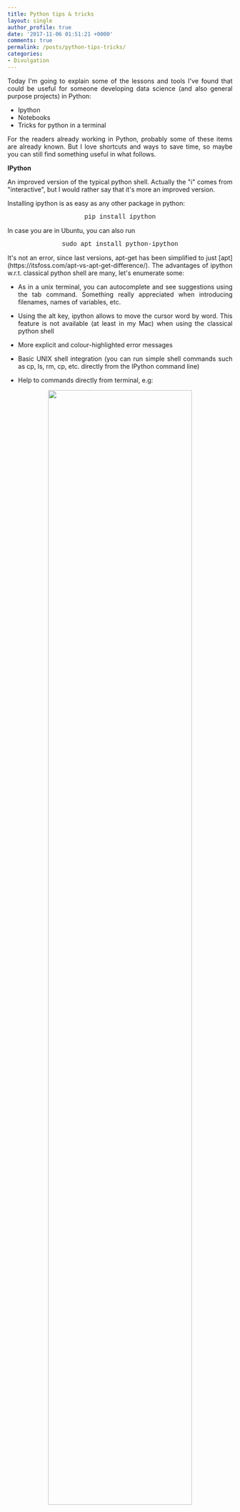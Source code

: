 ```yaml
---
title: Python tips & tricks
layout: single
author_profile: true
date: '2017-11-06 01:51:21 +0000'
comments: true
permalink: /posts/python-tips-tricks/
categories:
- Divulgation
---
```


<p style="text-align: justify;">Today I'm going to explain some of the lessons and tools I've found that could be useful for someone developing data science (and also general purpose projects) in Python:</p>

  * Ipython
  * Notebooks
  * Tricks for python in a terminal

<p style="text-align: justify;">For the readers already working in Python, probably some of these items are already known. But I love shortcuts and ways to save time, so maybe you can still find something useful in what follows.</p>

**IPython**

<p style="text-align: justify;">An improved version of the typical python shell. Actually the "i" comes from "interactive", but I would rather say that it's more an improved version.</p>

<p style="text-align: justify;">Installing ipython is as easy as any other package in python:</p>

<p style="text-align: center;">
  <span style="font-family: 'courier new', courier, monospace;">pip install ipython</span>
</p>

In case you are in Ubuntu, you can also run

<p style="text-align: center;">
  <span style="font-family: 'courier new', courier, monospace;">sudo apt install python-ipython</span>
</p>

<p style="text-align: justify;">It's not an error, since last versions, apt-get has been simplified to just [apt](https://itsfoss.com/apt-vs-apt-get-difference/). The advantages of ipython w.r.t. classical python shell are many, let's enumerate some:</p>

  * <p style="text-align: justify;">As in a unix terminal, you can autocomplete and see suggestions using the tab command. Something really appreciated when introducing filenames, names of variables, etc.</p>
  * <p style="text-align: justify;">Using the alt key, ipython allows to move the cursor word by word. This feature is not available (at least in my Mac) when using the classical python shell</p>
  * <p style="text-align: justify;">More explicit and colour-highlighted error messages</p>
  * <p style="text-align: justify;">Basic UNIX shell integration (you can run simple shell commands such as cp, ls, rm, cp, etc. directly from the IPython command line)</p>
  * <p style="text-align: justify;">Help to commands directly from terminal, e.g:</p>

  <div style="text-align: center">
    <img src="/content/ipython_help.png" alt="" width="80%" />
  </div> <p> </p>

<span style="font-size: 12pt;"><strong>Profiles</strong></span>

<p style="text-align: justify;">Have you ever been programming in your favorite IDE and thought: "Is numpy/pandas accepting this? I'm gonna try in a terminal a toy example, just to be sure". Then you go to a terminal, write <span style="font-family: 'courier new', courier, monospace;">[i]python </span>and you have to write, for 334th time in a week, the famous:</p>

<p style="text-align: center;">
  <span style="font-family: 'courier new', courier, monospace;">import numpy as np<br /> import pandas as pd</span>
</p>

<p style="text-align: justify;">Isn't it possible to load them automatically? The answer is ipython profiles. So you can create a profile with your preferred libraries, and automatically import them from start. Step by step:</p>

  1. Create a profile with: <span style="font-family: 'courier new', courier, monospace;">ipython profile create name_profile<br /> </span>

  <div style="text-align: center">
    <img src="/content/ipython_profile_test.png" alt="" width="80%" />
  </div> <p> </p>

2. Modify the profile config file, e.g. with vim (see image above for location), as follows:

<div style="text-align: center">
  <img src="/content/ipython_profile_config.png" alt="" width="80%" />
</div> <p> </p>

3. Launch ipython using the profile with: <span style="font-family: 'courier new', courier, monospace;">ipython &#8211;profile=profile_name</span>.

<p style="text-align: justify;">You can see in the first image how pd and np are understood without the need of importing. Notice that WordPress render the double dash as one large dash, so in this case there is a double "-" before profile, and similar for other cases below.</p>

<p style="text-align: justify;">Ok, so once you have the profile created you can save the time to import those packages that you're always using at the cost of using <span style="font-family: 'courier new', courier, monospace;">&#8211;profile=profile_name</span> after ipython. Not bad&#8230; but can this be ever more simplified? There are two options:</p>

  1. Modify the default profile, found in the same directory as the profiles we create
  2. Create an alias, see last section in this post

**Notebooks**

<p style="text-align: justify;">Jupyter notebooks are really powerful environments where you can develop applications not only in Python, but also other programming languages such as R . They are a complete world, and I'm not gonna explain the entire list of features they have. See an example <a href="https://nbviewer.jupyter.org/github/marctorrellas/christmas_routes/blob/master/christmas_routes.ipynb">here</a>. As you can see they can be useful to present work to other people, but also to have a more dynamic environment where you can run just some pieces of the code, so standing as an intermediate player between the terminal an running code in IDEs.</p>

Installing the notebook feature is as easy as

<p style="text-align: center;">
  <span style="font-family: 'courier new', courier, monospace;">pip install jupyter</span>
</p>

and you can run it by

<p style="text-align: center;">
  <span style="font-family: 'courier new', courier, monospace;">jupyter notebook</span>
</p>

<p style="text-align: justify;">This will open a tab in your browser, and you'll be able to work in it. If you have conda installed, this same thing can be installed with</p>

<p style="text-align: center;">
  <span style="font-family: 'courier new', courier, monospace;">conda install notebook</span>
</p>

<p style="text-align: justify;">I love keyboard shortcuts (more in the next section), and notebooks have many. The ones I more often use are:</p>

  * intro (when a cell is selected): enter edit mode
  * esc (when editing a cell): exit edit mode
  * control+intro: execute current cell
  * shift+intro: execute current cell, and move to next cell
  * d twice: remove current cell
  * z: undo deletion
  * a/b: insert cell above/below
  * h: show help for other shortcuts

<p style="text-align: justify;">Another feature I like is notebook <a href="https://github.com/dunovank/jupyter-themes">themes</a>. Some of us don't like to code in a black on white schema (white background, black fonts) , though there is a lot of controversy about this. To be honest, before writing this post I always thought that it was healthier for my eyes, but it turns out that it depends on the environment light, and also everyone eyesight. In any case, if you feel better or at least the same with dark themes, you can do your bit and saving battery and energy, which is both good for your pocket and your planet. Instructions can be found at the link.</p>

 **Python in a terminal**

<p style="text-align: justify;">I highly recommend working in an Integrated Development Environment (IDE) to develop code and use Version Control System (VCS). My favorites are <a href="https://www.jetbrains.com/pycharm/">Pycharm</a> and <a href="http://rogerdudler.github.io/git-guide/">Git</a>, respectively. They are free, popular, and enough for almost any task. However, in some situations we prefer/have to work in a python shell. Here I give you some tips and tricks to improve your experience in that situation.</p>

<p style="text-align: justify;">The first resource I'm gonna share has worked for me in MacOS and Ubuntu, and I think it should do for all Unix-based systems as well. The idea is to save time when launching the python shell by the use of alias. To do so, edit the bash config file with</p>

<p style="text-align: center;">
  <span style="font-family: 'courier new', courier, monospace;">sudo vim ~/.bash_profile</span>
</p>

<p style="text-align: justify;">and introduce your own aliases. Depending on your <a href="https://www.cyberciti.biz/faq/ubuntu-linux-user-profile-bash-configuration/">system</a> you should edit the .bashrc file in the system location. Here some examples of aliases I currently use:</p>

<p style="text-align: center;">
  <span style="font-family: 'courier new', courier, monospace;">alias i=ipython<br /> alias id=ipython &#8211;profile=dscience</span><br /> <span style="font-family: 'courier new', courier, monospace; font-size: 10pt;">alias notebook="ipython notebook &#8211;notebook-dir=~/Dropbox/PycharmProjects/notebooks >/dev/null 2>&1 &"</span>
</p>

<p style="text-align: justify;">Remember that when editing the bash config files, you must source them, or close and open a new terminal to reload the config.</p>

These alias just create shortcuts to save time, e.g:

<div style="text-align: center">
  <img src="/content/i_ipython.png" alt="" width="80%"/>
</div> <p> </p>

<p style="text-align: justify;">Specially interesting is the last one, with which you can automate the directory opened for notebooks, and also the terminal can still be used while the notebook is running. Notice however that if you close the terminal, the notebook system is gonna break down, so take care. Also take care when copying the command, you probably will have to rewrite the double quotes and also for some reason WordPress writes the double dash (-) as one, so it's: (double-dash)notebook(dash)dir. Apart from this, it should work both in Mac and Linux.</p>

<p style="text-align: justify;">Another interesting resource I want to share is using a better terminal client than the one natively provided. In Mac I use <a href="https://www.iterm2.com/features.html">iTerm2</a>, whereas in Ubuntu one might use <a href="https://apps.ubuntu.com/cat/applications/precise/terminator/">Terminator</a>. In addition to some better color scheme, the main advantage for me is that you can split the window in two terminals, and move from one to the other with control+tab. This is specially useful when building client-server applications, where you need two terminals at the same time.</p>

<p style="text-align: justify;">Finally, some shortcuts useful when running ipython in a unix terminal. I'm not gonna be rigorous with the terminology, just explain what they do in plain English:</p>

  * <p style="text-align: justify;">control+c: kills the current process. When you are in Python terminal, it's useful to delete the current line, so saving time specially if it's long.</p>
  * <p style="text-align: justify;">control+d: when pressed in Python terminal, you are asked to type yes or no to confirm exiting. The default is yes, so if you press intro the python shell ends. This saves you some (mili)seconds at the end of a week by pressing control+d+enter.</p>
  * <p style="text-align: justify;">control+z: send to sleep (background) current process. This can be useful if you want to try something in terminal without losing your workspace in Python. Or if you want to work with two different python environments at the same time, since typing Python will start a new and completely independent environment. To return to the last slept process, run <span style="font-family: 'courier new', courier, monospace;">fg</span> (foreground). A list of the current processes in a terminal can be obtained by running <span style="font-family: 'courier new', courier, monospace;">jobs</span>. More info about this <a href="http://www.thegeekstuff.com/2010/05/unix-background-job/">here</a>.</p>
  * <p style="text-align: justify;">I love using _home_ and _end_ buttons, but in my Mac I don't have them, and first days I was really disappointed. In some applications, such as in the browser, you can move cursor to beginning and end of line by pressing cmd+left/right cursor, but it doesn't work in the terminal. In such a case, the default shortcut is control+a and control+e. This works for the ipython shell as well.</p>

 **Conclusion**

<p style="text-align: justify;">Today we have reviewed some tips and tricks for working with Python in a more agile way.  There are many many other things that I could recommend, but they'll probably be matter of future posts. Mainly, we have reviewed the usefulness of ipython as a better interface to run python commands rather than the classical shell; notebooks as an innovate way of working and presenting work with Python; and finally some tips and tricks for using Python and related tools in a terminal.</p>

<p style="text-align: justify;">I hope you enjoy this post and found something useful in it.None of the tools presented here are strictly necessary, but they make our life easier 🙂</p>

<p style="text-align: justify;">As always, any recommendation, suggestion or improvement, please welcome. Thanks for reading!</p>
